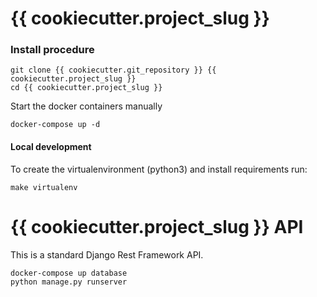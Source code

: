 # {{ cookiecutter.project_slug }} #


### Install procedure ###

```
git clone {{ cookiecutter.git_repository }} {{ cookiecutter.project_slug }}
cd {{ cookiecutter.project_slug }}
```

Start the docker containers manually
```
docker-compose up -d
```

#### Local development ####

To create the virtualenvironment (python3) and install requirements run:
```
make virtualenv
```

{{ cookiecutter.project_slug }} API
==================

This is a standard Django Rest Framework API.

```
docker-compose up database
python manage.py runserver
```
